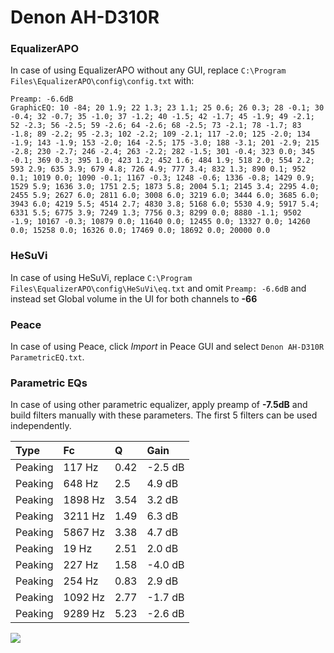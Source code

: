 # Denon AH-D310R

### EqualizerAPO
In case of using EqualizerAPO without any GUI, replace `C:\Program Files\EqualizerAPO\config\config.txt`
with:
```
Preamp: -6.6dB
GraphicEQ: 10 -84; 20 1.9; 22 1.3; 23 1.1; 25 0.6; 26 0.3; 28 -0.1; 30 -0.4; 32 -0.7; 35 -1.0; 37 -1.2; 40 -1.5; 42 -1.7; 45 -1.9; 49 -2.1; 52 -2.3; 56 -2.5; 59 -2.6; 64 -2.6; 68 -2.5; 73 -2.1; 78 -1.7; 83 -1.8; 89 -2.2; 95 -2.3; 102 -2.2; 109 -2.1; 117 -2.0; 125 -2.0; 134 -1.9; 143 -1.9; 153 -2.0; 164 -2.5; 175 -3.0; 188 -3.1; 201 -2.9; 215 -2.8; 230 -2.7; 246 -2.4; 263 -2.2; 282 -1.5; 301 -0.4; 323 0.0; 345 -0.1; 369 0.3; 395 1.0; 423 1.2; 452 1.6; 484 1.9; 518 2.0; 554 2.2; 593 2.9; 635 3.9; 679 4.8; 726 4.9; 777 3.4; 832 1.3; 890 0.1; 952 0.1; 1019 0.0; 1090 -0.1; 1167 -0.3; 1248 -0.6; 1336 -0.8; 1429 0.9; 1529 5.9; 1636 3.0; 1751 2.5; 1873 5.8; 2004 5.1; 2145 3.4; 2295 4.0; 2455 5.9; 2627 6.0; 2811 6.0; 3008 6.0; 3219 6.0; 3444 6.0; 3685 6.0; 3943 6.0; 4219 5.5; 4514 2.7; 4830 3.8; 5168 6.0; 5530 4.9; 5917 5.4; 6331 5.5; 6775 3.9; 7249 1.3; 7756 0.3; 8299 0.0; 8880 -1.1; 9502 -1.9; 10167 -0.3; 10879 0.0; 11640 0.0; 12455 0.0; 13327 0.0; 14260 0.0; 15258 0.0; 16326 0.0; 17469 0.0; 18692 0.0; 20000 0.0
```

### HeSuVi
In case of using HeSuVi, replace `C:\Program Files\EqualizerAPO\config\HeSuVi\eq.txt` and omit `Preamp:
-6.6dB` and instead set Global volume in the UI for both channels to **-66**

### Peace
In case of using Peace, click *Import* in Peace GUI and select `Denon AH-D310R ParametricEQ.txt`.

### Parametric EQs
In case of using other parametric equalizer, apply preamp of **-7.5dB** and build filters manually with
these parameters. The first 5 filters can be used independently.

| Type    | Fc      |    Q | Gain    |
|:--------|:--------|:-----|:--------|
| Peaking | 117 Hz  | 0.42 | -2.5 dB |
| Peaking | 648 Hz  | 2.5  | 4.9 dB  |
| Peaking | 1898 Hz | 3.54 | 3.2 dB  |
| Peaking | 3211 Hz | 1.49 | 6.3 dB  |
| Peaking | 5867 Hz | 3.38 | 4.7 dB  |
| Peaking | 19 Hz   | 2.51 | 2.0 dB  |
| Peaking | 227 Hz  | 1.58 | -4.0 dB |
| Peaking | 254 Hz  | 0.83 | 2.9 dB  |
| Peaking | 1092 Hz | 2.77 | -1.7 dB |
| Peaking | 9289 Hz | 5.23 | -2.6 dB |

![](https://raw.githubusercontent.com/jaakkopasanen/AutoEq/master/results/headphonecom/sbaf-serious/Denon%20AH-D310R/Denon%20AH-D310R.png)